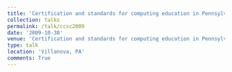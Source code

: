```yaml
---
title: 'Certification and standards for computing education in Pennsylvania'
collection: talks
permalink: /talk/ccsc2009
date: '2009-10-30'
venue: 'Certification and standards for computing education in Pennsylvania. Invited Panelist with Dougherty, J.P., Griffin, J., Pirmann, T., and Powell, R. Panel presentation submitted to The Twenty-fifth Annual Consortium for Computing Science in Colleges (CCSC) Eastern Conference, Villanova University'
type: talk
location: 'Villanova, PA'
comments: True
---
```


